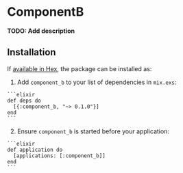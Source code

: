 # ComponentB

**TODO: Add description**

## Installation

If [available in Hex](https://hex.pm/docs/publish), the package can be installed as:

  1. Add `component_b` to your list of dependencies in `mix.exs`:

    ```elixir
    def deps do
      [{:component_b, "~> 0.1.0"}]
    end
    ```

  2. Ensure `component_b` is started before your application:

    ```elixir
    def application do
      [applications: [:component_b]]
    end
    ```

